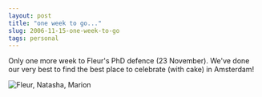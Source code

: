 ```yaml
---
layout: post
title: "one week to go..."
slug: 2006-11-15-one-week-to-go
tags: personal
---
```


Only one more week to Fleur's PhD defence (23 November). We've done our very best to find the best place to celebrate (with cake) in Amsterdam!

![Fleur, Natasha, Marion](https://dl.dropbox.com/u/3579694/marionsmits.net/2006/11/fleur_natasha_marion.jpg)
